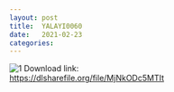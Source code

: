 ```yaml
---
layout: post
title:  YALAYI0060
date:   2021-02-23
categories:
---
```


![1](/IMAGES/MFYALYI0060.jpg)
Download link:   
https://dlsharefile.org/file/MjNkODc5MTIt
